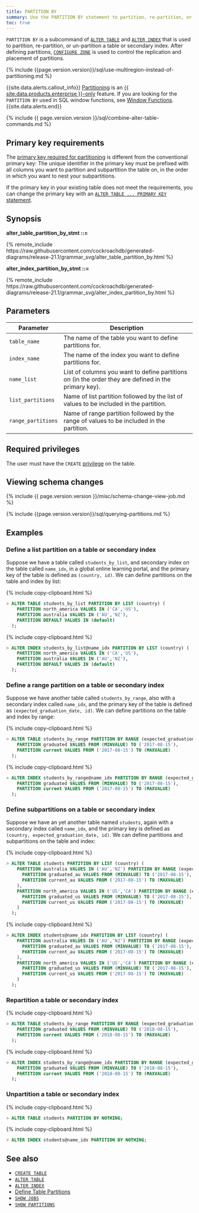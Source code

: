 ```yaml
---
title: PARTITION BY
summary: Use the PARTITION BY statement to partition, re-partition, or un-partition a table or secondary index.
toc: true
---
```


`PARTITION BY` is a subcommand of [`ALTER TABLE`](alter-table.html) and [`ALTER INDEX`](alter-index.html) that is used to partition, re-partition, or un-partition a table or secondary index. After defining partitions, [`CONFIGURE ZONE`](configure-zone.html) is used to control the replication and placement of partitions.

{% include {{page.version.version}}/sql/use-multiregion-instead-of-partitioning.md %}

{{site.data.alerts.callout_info}}
[Partitioning](partitioning.html) is an [{{ site.data.products.enterprise }}-only](enterprise-licensing.html) feature. If you are looking for the `PARTITION BY` used in SQL window functions, see [Window Functions](window-functions.html).
{{site.data.alerts.end}}

{% include {{ page.version.version }}/sql/combine-alter-table-commands.md %}

## Primary key requirements

The [primary key required for partitioning](partitioning.html#partition-using-primary-key) is different from the conventional primary key: The unique identifier in the primary key must be prefixed with all columns you want to partition and subpartition the table on, in the order in which you want to nest your subpartitions.

If the primary key in your existing table does not meet the requirements, you can change the primary key with an [`ALTER TABLE ... PRIMARY KEY` statement](alter-primary-key.html).

## Synopsis

**alter_table_partition_by_stmt ::=**

<div>
{% remote_include https://raw.githubusercontent.com/cockroachdb/generated-diagrams/release-21.1/grammar_svg/alter_table_partition_by.html %}
</div>

**alter_index_partition_by_stmt ::=**

<div>
{% remote_include https://raw.githubusercontent.com/cockroachdb/generated-diagrams/release-21.1/grammar_svg/alter_index_partition_by.html %}
</div>

## Parameters

Parameter | Description |
-----------|-------------|
`table_name` | The name of the table you want to define partitions for.
`index_name` | The name of the index you want to define partitions for.
`name_list` | List of columns you want to define partitions on (in the order they are defined in the primary key).
`list_partitions` | Name of list partition followed by the list of values to be included in the partition.
`range_partitions` | Name of range partition followed by the range of values to be included in the partition.

## Required privileges

The user must have the `CREATE` [privilege](authorization.html#assign-privileges) on the table.

## Viewing schema changes

{% include {{ page.version.version }}/misc/schema-change-view-job.md %}


{% include {{page.version.version}}/sql/querying-partitions.md %}

## Examples

### Define a list partition on a table or secondary index

Suppose we have a table called `students_by_list`, and secondary index on the table called `name_idx`, in a global online learning portal, and the primary key of the table is defined as `(country, id)`. We can define partitions on the table and index by list:

{% include copy-clipboard.html %}
~~~ sql
> ALTER TABLE students_by_list PARTITION BY LIST (country) (
    PARTITION north_america VALUES IN ('CA','US'),
    PARTITION australia VALUES IN ('AU','NZ'),
    PARTITION DEFAULT VALUES IN (default)
  );
~~~

{% include copy-clipboard.html %}
~~~ sql
> ALTER INDEX students_by_list@name_idx PARTITION BY LIST (country) (
    PARTITION north_america VALUES IN ('CA','US'),
    PARTITION australia VALUES IN ('AU','NZ'),
    PARTITION DEFAULT VALUES IN (default)
  );
~~~

### Define a range partition on a table or secondary index

Suppose we have another table called `students_by_range`, also with a secondary index called `name_idx`, and the primary key of the table is defined as `(expected_graduation_date, id)`. We can define partitions on the table and index by range:

{% include copy-clipboard.html %}
~~~ sql
> ALTER TABLE students_by_range PARTITION BY RANGE (expected_graduation_date) (
    PARTITION graduated VALUES FROM (MINVALUE) TO ('2017-08-15'),
    PARTITION current VALUES FROM ('2017-08-15') TO (MAXVALUE)
  );
~~~

{% include copy-clipboard.html %}
~~~ sql
> ALTER INDEX students_by_range@name_idx PARTITION BY RANGE (expected_graduation_date) (
    PARTITION graduated VALUES FROM (MINVALUE) TO ('2017-08-15'),
    PARTITION current VALUES FROM ('2017-08-15') TO (MAXVALUE)
  );
~~~

### Define subpartitions on a table or secondary index

Suppose we have an yet another table named `students`, again with a secondary index called `name_idx`, and the primary key is defined as `(country, expected_graduation_date, id)`. We can define partitions and subpartitions on the table and index:

{% include copy-clipboard.html %}
~~~ sql
> ALTER TABLE students PARTITION BY LIST (country) (
    PARTITION australia VALUES IN ('AU','NZ') PARTITION BY RANGE (expected_graduation_date) (
      PARTITION graduated_au VALUES FROM (MINVALUE) TO ('2017-08-15'),
      PARTITION current_au VALUES FROM ('2017-08-15') TO (MAXVALUE)
    ),
    PARTITION north_america VALUES IN ('US','CA') PARTITION BY RANGE (expected_graduation_date) (
      PARTITION graduated_us VALUES FROM (MINVALUE) TO ('2017-08-15'),
      PARTITION current_us VALUES FROM ('2017-08-15') TO (MAXVALUE)
    )
  );
~~~

{% include copy-clipboard.html %}
~~~ sql
> ALTER INDEX students@name_idx PARTITION BY LIST (country) (
    PARTITION australia VALUES IN ('AU','NZ') PARTITION BY RANGE (expected_graduation_date) (
      PARTITION graduated_au VALUES FROM (MINVALUE) TO ('2017-08-15'),
      PARTITION current_au VALUES FROM ('2017-08-15') TO (MAXVALUE)
    ),
    PARTITION north_america VALUES IN ('US','CA') PARTITION BY RANGE (expected_graduation_date) (
      PARTITION graduated_us VALUES FROM (MINVALUE) TO ('2017-08-15'),
      PARTITION current_us VALUES FROM ('2017-08-15') TO (MAXVALUE)
    )
  );
~~~

### Repartition a table or secondary index

{% include copy-clipboard.html %}
~~~ sql
> ALTER TABLE students_by_range PARTITION BY RANGE (expected_graduation_date) (
    PARTITION graduated VALUES FROM (MINVALUE) TO ('2018-08-15'),
    PARTITION current VALUES FROM ('2018-08-15') TO (MAXVALUE)
  );
~~~

{% include copy-clipboard.html %}
~~~ sql
> ALTER INDEX students_by_range@name_idx PARTITION BY RANGE (expected_graduation_date) (
    PARTITION graduated VALUES FROM (MINVALUE) TO ('2018-08-15'),
    PARTITION current VALUES FROM ('2018-08-15') TO (MAXVALUE)
  );
~~~

### Unpartition a table or secondary index

{% include copy-clipboard.html %}
~~~ sql
> ALTER TABLE students PARTITION BY NOTHING;
~~~

{% include copy-clipboard.html %}
~~~ sql
> ALTER INDEX students@name_idx PARTITION BY NOTHING;
~~~

## See also

- [`CREATE TABLE`](create-table.html)
- [`ALTER TABLE`](alter-table.html)
- [`ALTER INDEX`](alter-index.html)
- [Define Table Partitions](partitioning.html)
- [`SHOW JOBS`](show-jobs.html)
- [`SHOW PARTITIONS`](show-partitions.html)
